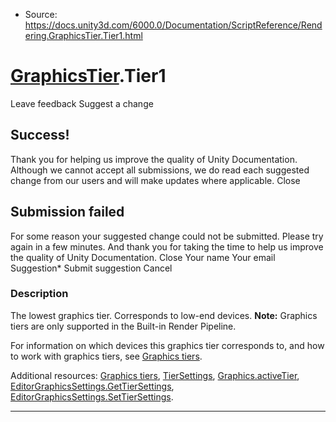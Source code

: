 * Source: https://docs.unity3d.com/6000.0/Documentation/ScriptReference/Rendering.GraphicsTier.Tier1.html

#  [GraphicsTier](https://docs.unity3d.com/6000.0/Documentation/ScriptReference/Rendering.GraphicsTier.html).Tier1
Leave feedback
Suggest a change
## Success!
Thank you for helping us improve the quality of Unity Documentation. Although we cannot accept all submissions, we do read each suggested change from our users and will make updates where applicable.
Close
## Submission failed
For some reason your suggested change could not be submitted. Please <a>try again</a> in a few minutes. And thank you for taking the time to help us improve the quality of Unity Documentation.
Close
Your name Your email Suggestion* Submit suggestion
Cancel
### Description
The lowest graphics tier. Corresponds to low-end devices.
**Note:** Graphics tiers are only supported in the Built-in Render Pipeline.  
  
For information on which devices this graphics tier corresponds to, and how to work with graphics tiers, see [Graphics tiers](https://docs.unity3d.com/6000.0/Documentation/Manual/graphics-tiers.html).  
  
Additional resources: [Graphics tiers](https://docs.unity3d.com/6000.0/Documentation/Manual/graphics-tiers.html), [TierSettings](https://docs.unity3d.com/6000.0/Documentation/ScriptReference/Rendering.TierSettings.html), [Graphics.activeTier](https://docs.unity3d.com/6000.0/Documentation/ScriptReference/Graphics-activeTier.html), [EditorGraphicsSettings.GetTierSettings](https://docs.unity3d.com/6000.0/Documentation/ScriptReference/Rendering.EditorGraphicsSettings.GetTierSettings.html), [EditorGraphicsSettings.SetTierSettings](https://docs.unity3d.com/6000.0/Documentation/ScriptReference/Rendering.EditorGraphicsSettings.SetTierSettings.html).
* * *
